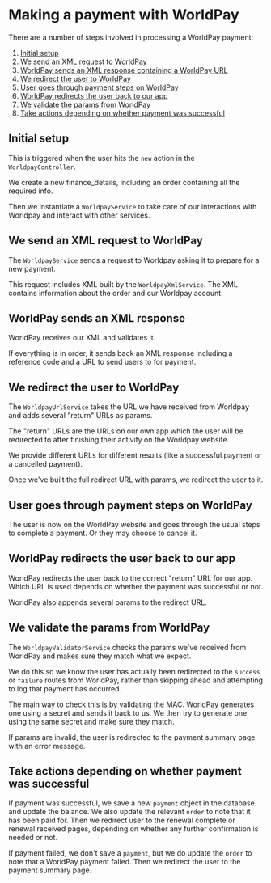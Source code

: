 # Making a payment with WorldPay

There are a number of steps involved in processing a WorldPay payment:

1. [Initial setup](#initial-setup)
1. [We send an XML request to WorldPay](#we-send-an-xml-request-to-worldpay)
1. [WorldPay sends an XML response containing a WorldPay URL](#worldpay-send-xml-request-to-worldpay)
1. [We redirect the user to WorldPay](#we-redirect-the-user-to-worldpay)
1. [User goes through payment steps on WorldPay](#user-goes-through-payment-steps-on-worldpay)
1. [WorldPay redirects the user back to our app](#worldpay-redirects-the-user-back-to-our-app)
1. [We validate the params from WorldPay](#we-validate-the-params-from-worldpay)
1. [Take actions depending on whether payment was successful](#take-actions-depending-on-whether-payment-was-successful)

## Initial setup

This is triggered when the user hits the `new` action in the `WorldpayController`.

We create a new finance_details, including an order containing all the required info.

Then we instantiate a `WorldpayService` to take care of our interactions with Worldpay and interact with other services.

## We send an XML request to WorldPay

The `WorldpayService` sends a request to Worldpay asking it to prepare for a new payment.

This request includes XML built by the `WorldpayXmlService`. The XML contains information about the order and our Worldpay account.

## WorldPay sends an XML response

WorldPay receives our XML and validates it.

If everything is in order, it sends back an XML response including a reference code and a URL to send users to for payment.

## We redirect the user to WorldPay

The `WorldpayUrlService` takes the URL we have received from Worldpay and adds several "return" URLs as params.

The "return" URLs are the URLs on our own app which the user will be redirected to after finishing their activity on the Worldpay website.

We provide different URLs for different results (like a successful payment or a cancelled payment).

Once we've built the full redirect URL with params, we redirect the user to it.

## User goes through payment steps on WorldPay

The user is now on the WorldPay website and goes through the usual steps to complete a payment. Or they may choose to cancel it.

## WorldPay redirects the user back to our app

WorldPay redirects the user back to the correct "return" URL for our app. Which URL is used depends on whether the payment was successful or not.

WorldPay also appends several params to the redirect URL.

## We validate the params from WorldPay

The `WorldpayValidatorService` checks the params we've received from WorldPay and makes sure they match what we expect.

We do this so we know the user has actually been redirected to the `success` or `failure` routes from WorldPay, rather than skipping ahead and attempting to log that payment has occurred.

The main way to check this is by validating the MAC. WorldPay generates one using a secret and sends it back to us. We then try to generate one using the same secret and make sure they match.

If params are invalid, the user is redirected to the payment summary page with an error message.

## Take actions depending on whether payment was successful

If payment was successful, we save a new `payment` object in the database and update the balance. We also update the relevant `order` to note that it has been paid for. Then we redirect user to the renewal complete or renewal received pages, depending on whether any further confirmation is needed or not.

If payment failed, we don't save a `payment`, but we do update the `order` to note that a WorldPay payment failed. Then we redirect the user to the payment summary page.
